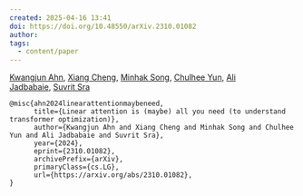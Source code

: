```yaml
---
created: 2025-04-16 13:41
doi: https://doi.org/10.48550/arXiv.2310.01082
author: 
tags:
  - content/paper
---
```

[Kwangjun Ahn](https://arxiv.org/search/cs?searchtype=author&query=Ahn,+K), [Xiang Cheng](https://arxiv.org/search/cs?searchtype=author&query=Cheng,+X), [Minhak Song](https://arxiv.org/search/cs?searchtype=author&query=Song,+M), [Chulhee Yun](https://arxiv.org/search/cs?searchtype=author&query=Yun,+C), [Ali Jadbabaie](https://arxiv.org/search/cs?searchtype=author&query=Jadbabaie,+A), [Suvrit Sra](https://arxiv.org/search/cs?searchtype=author&query=Suvrit)

```
@misc{ahn2024linearattentionmaybeneed,
      title={Linear attention is (maybe) all you need (to understand transformer optimization)}, 
      author={Kwangjun Ahn and Xiang Cheng and Minhak Song and Chulhee Yun and Ali Jadbabaie and Suvrit Sra},
      year={2024},
      eprint={2310.01082},
      archivePrefix={arXiv},
      primaryClass={cs.LG},
      url={https://arxiv.org/abs/2310.01082}, 
}
```